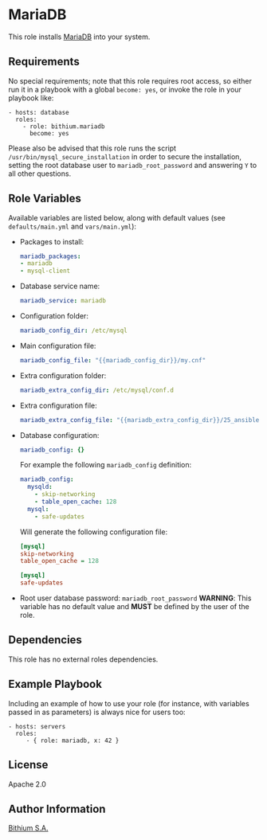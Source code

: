 MariaDB
=======

This role installs [MariaDB](https://mariadb.org/) into your system.

Requirements
------------

No special requirements; note that this role requires root access, so either run it in a playbook
with a global `become: yes`, or invoke the role in your playbook like:

    - hosts: database
      roles:
        - role: bithium.mariadb
          become: yes

Please also be advised that this role runs the script `/usr/bin/mysql_secure_installation` in order to
secure the installation, setting the root database user to `mariadb_root_password` and answering `Y` to
all other questions.

Role Variables
--------------

Available variables are listed below, along with default values (see `defaults/main.yml` and `vars/main.yml`):

 * Packages to install:

   ```yaml
   mariadb_packages:
   - mariadb
   - mysql-client
   ```

 * Database service name:

   ```yaml
   mariadb_service: mariadb
   ```

 * Configuration folder:

   ```yaml
   mariadb_config_dir: /etc/mysql
   ```

 * Main configuration file:

   ```yaml
   mariadb_config_file: "{{mariadb_config_dir}}/my.cnf"
   ```

 * Extra configuration folder:

   ```yaml
   mariadb_extra_config_dir: /etc/mysql/conf.d
   ```

 * Extra configuration file:

   ```yaml
   mariadb_extra_config_file: "{{mariadb_extra_config_dir}}/25_ansible.cnf"
   ```

 * Database configuration:

   ```yaml
   mariadb_config: {}
   ```

   For example the following `mariadb_config` definition:

   ```yaml
   mariadb_config:
     mysqld:
       - skip-networking
       - table_open_cache: 128
     mysql:
       - safe-updates
   ```

   Will generate the following configuration file:

   ```ini
   [mysql]
   skip-networking
   table_open_cache = 128

   [mysql]
   safe-updates
   ```

  * Root user database password: `mariadb_root_password`
    **WARNING**: This variable has no default value and **MUST** be defined by the user of the role.

Dependencies
------------

This role has no external roles dependencies.

Example Playbook
----------------

Including an example of how to use your role (for instance, with variables
passed in as parameters) is always nice for users too:

    - hosts: servers
      roles:
         - { role: mariadb, x: 42 }

License
-------

Apache 2.0

Author Information
------------------

[Bithium S.A.](http://www.bithium.com)

